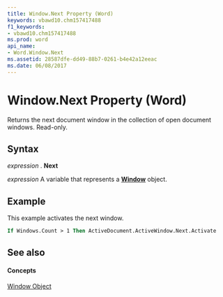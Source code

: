 ```yaml
---
title: Window.Next Property (Word)
keywords: vbawd10.chm157417488
f1_keywords:
- vbawd10.chm157417488
ms.prod: word
api_name:
- Word.Window.Next
ms.assetid: 28587dfe-dd49-88b7-0261-b4e42a12eeac
ms.date: 06/08/2017
---
```



# Window.Next Property (Word)

Returns the next document window in the collection of open document windows. Read-only.


## Syntax

 _expression_ . **Next**

 _expression_ A variable that represents a **[Window](Word.Window.md)** object.


## Example

This example activates the next window.


```vb
If Windows.Count > 1 Then ActiveDocument.ActiveWindow.Next.Activate
```


## See also


#### Concepts


[Window Object](Word.Window.md)

